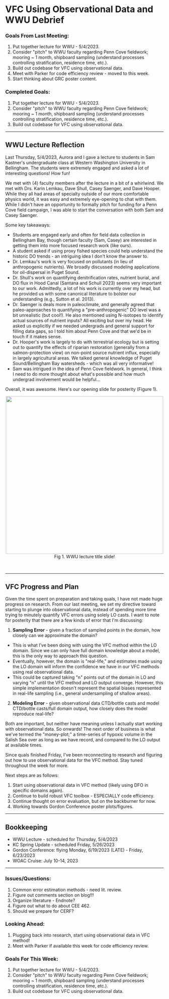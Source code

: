 # VFC Using Observational Data and WWU Debrief

### Goals From Last Meeting:
1. Put together lecture for WWU - 5/4/2023.
2. Consider "pitch" to WWU faculty regarding Penn Cove fieldwork; mooring ~ 1 month, shipboard sampling (understand processes controlling stratification, residence time, etc.).
3. Build out codebase for VFC using observational data.
4. Meet with Parker for code efficiency review - moved to this week.
5. Start thinking about GRC poster content.

### Completed Goals:
1. Put together lecture for WWU - 5/4/2023.
2. Consider "pitch" to WWU faculty regarding Penn Cove fieldwork; mooring ~ 1 month, shipboard sampling (understand processes controlling stratification, residence time, etc.).
3. Build out codebase for VFC using observational data.

---

## WWU Lecture Reflection

Last Thursday, 5/4/2023, Aurora and I gave a lecture to students in Sam Kastner's undergraduate class at Western Washington University in Bellingham. The students were extremely engaged and asked a lot of interesting questions! How fun!

We met with (4) faculty members after the lecture in a bit of a whirlwind. We met with Drs. Karin Lemkau, Dave Shull, Casey Saenger, and Dave Hooper. While they all had areas of specialty outside of our more comfortable physics world, it was easy and extremely eye-opening to chat with them. While I didn't have an opportunity to formally pitch for funding for a Penn Cove field campaign, I was able to start the conversation with both Sam and Casey Saenger. 

Some key takeaways:
* Students are engaged early and often for field data collection in Bellingham Bay, though certain faculty (Sam, Casey) are interested in getting them into more focused research work (like ours).
* A student asked if using proxy fished species could help understand the historic DO trends - an intriguing idea I don't know the answer to.
* Dr. Lemkau's work is very focused on pollutants (in lieu of anthropogenic nutrients). We broadly discussed modeling applications for oil-dispersal in Puget Sound.
* Dr. Shull's work on quantifying denitrification rates, nutrient burial, and DO flux in Hood Canal (Santana and Schull 2023) seems very important to our work. Admittedly, a lot of his work is currently over my head, but he provided us with some canonical literature to bolster our understanding (e.g., Sutton et al. 2013).
* Dr. Saenger is deals more in paleoclimate, and generally agreed that paleo-approaches to quantifying a "pre-anthropogenic" DO level was a bit unrealistic (but cool!). He also mentioned using N-isotopes to identify actual sources of nutrient inputs? All exciting but over my head. He asked us explicitly if we needed undergrads and general support for filling data gaps, so I told him about Penn Cove and that we'd be in touch if it makes sense.
* Dr. Hooper's work is largely to do with terrestrial ecology but is setting out to quantify the effects of riparian restoration (generally from a salmon-protection view) on non-point source nutrient influx, especially in largely agricultural areas. We talked general knowledge of Puget Sound/Bellingham Bay watersheds - which was all very informative!
* Sam was intrigued in the idea of Penn Cove fieldwork. In general, I think I need to do more thought about what's possible and how much undergrad involvement would be helpful...

Overall, it was awesome. Here's our opening slide for posterity (Figure 1).


<p style="text-align:center;"><img src="https://github.com/dakotamm/dakotamm.github.io/assets/55995675/a1e20fdd-10a5-494d-8fb8-7388241f18f9" width="500"/><br>Fig 1. WWU lecture title slide!</p><br>



---

## VFC Progress and Plan

Given the time spent on preparation and taking quals, I have not made huge progress on research. From our last meeting, we set my directive toward starting to plunge into observational data, instead of spending more time trying to minutely quantify VFC errors using solely LO casts. I want to note for posterity that there are a few kinds of error that I'm discussing:

1. **Sampling Error** - given a fraction of sampled points in the domain, how closely can we approximate the domain?
  * This is what I've been doing with using the VFC method within the LO domain. Since we can only have full domain knowledge about a model, this is the only way to approach this question.
  * Eventually, however, the domain is "real-life," and estimates made using the LO domain will inform the confidence we have in our VFC methods using real observational data.
  * This could be captured taking "n" points out of the domain in LO and varying "n" until the VFC method and LO output converge. However, this simple implementation doesn't represent the spatial biases represented in real-life sampling (i.e., general undersampling of shallow areas).
2. **Modeling Error** - given observational data CTD/bottle casts and model CTD/bottle casts/full domain output, how closely does the model reproduce real-life?

Both are important, but neither have meaning unless I actually start working with observational data. So onwards! The next order of business is what we've termed the "money-plot;" a time-series of hypoxic volume in the Salish Sea over as long as we have record, and compared to the LO output at available times.

Since quals finished Friday, I've been reconnecting to research and figuring out how to use observational data for the VFC method. Stay tuned throughout the week for more.

Next steps are as follows:
1. Start using observational data in VFC method (likely using DFO in specific domains again).
2. Continue to build robust VFC toolbox - ESPECIALLY code efficiency.
3. Continue thought on error evaluation, but on the backburner for now.
4. Working towards Gordon Conference poster plots/figures.

---

## Bookkeeping 
* WWU Lecture - scheduled for Thursday, 5/4/2023
* KC Spring Update - scheduled Friday, 5/26/2023
* Gordon Conference: flying Monday, 6/19/2023 (LATE) - Friday, 6/23/2023
* WOAC Cruise: July 10-14, 2023

---

### Issues/Questions:
1. Common error estimation methods - need lit. review.
2. Figure out comments section on blog!!!
3. Organize literature - Endnote?
4. Figure out what to do about CEE 462.
5. Should we prepare for CERF?

### Looking Ahead:
1. Plugging back into research, start using observational data in VFC method!
2. Meet with Parker if available this week for code efficiency review.

### Goals For This Week:
1. Put together lecture for WWU - 5/4/2023.
2. Consider "pitch" to WWU faculty regarding Penn Cove fieldwork; mooring ~ 1 month, shipboard sampling (understand processes controlling stratification, residence time, etc.).
3. Build out codebase for VFC using observational data.

